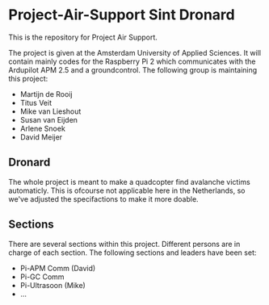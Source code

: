 Project-Air-Support
Sint Dronard
===================
This is the repository for Project Air Support.

The project is given at the Amsterdam University of Applied Sciences.
It will contain mainly codes for the Raspberry Pi 2 which communicates with the Ardupilot APM 2.5 and a groundcontrol.
The following group is maintaining this project:

* Martijn de Rooij
* Titus Veit
* Mike van Lieshout
* Susan van Eijden
* Arlene Snoek
* David Meijer

Dronard
-------
The whole project is meant to make a quadcopter find avalanche victims automaticly.
This is ofcourse not applicable here in the Netherlands, so we've adjusted the specifactions to make it more doable.

Sections
-------
There are several sections within this project.
Different persons are in charge of each section.
The following sections and leaders have been set:

* Pi-APM Comm (David)
* Pi-GC Comm
* Pi-Ultrasoon (Mike)
* ...
